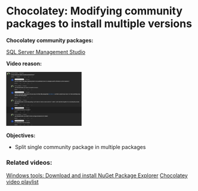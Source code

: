 # Chocolatey: Modifying community packages to install multiple versions

<b>Chocolatey community packages:</b>

[SQL Server Management Studio](https://community.chocolatey.org/packages?q=ssms)

<b>Video reason:</b>

<img src="img/chat.png" width=40% height=40%>

<b>Objectives:</b>

* Split single community package in multiple packages

### Related videos:

[Windows tools: Download and install NuGet Package Explorer](https://youtu.be/94u9jDCpifM)
[Chocolatey video playlist](https://www.youtube.com/playlist?list=PLVncjTDMNQ4TMCZqT4EJEtOGzwj6pvQKl)